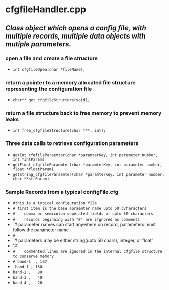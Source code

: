 # cfgfileHandler.cpp

## *Class object which opens a config file, with multiple records, multiple data objects with mutiple parameters.*

### open a file and create a file structure
- `int cfgfileOpen(char *fileName);`

### return a pointer to a memory allocated file structure representing the configuration file 
- `char** get_cfgfileStructure(void);`

### return a file structure back to free memory to prevent memory leaks
- `int free_cfgfileStructure(char ***, int);`

### Three data calls to retrieve configuration parameters
- `getInt_cfgfileParaemter(char *paramterKey, int parameter number, int *intParam)`
- `getFloat_cfgfileParaemter(char *paramterKey, int parameter number, float *floatParam)`
- `getString_cfgfileParaemter(char *paramterKey, int parameter number, char **strParam)`
 
### Sample Records from a typical configFile.cfg
- `#this is a typical configuration file`
- `# first item is the base apraemter name upto 50 cvharacters`
- `#    comma or semicolon seperated fields of upto 50 characters`
- `#    records beginning with "#" are ifgnored as comments`
- `#    parameter names can start anywhere on record, parameters must follow the parameter name
- `#`
- `#    parameters may be either string(upto 50 chars), integer, or float'
- '#`
- `#    commented lines are ignored in the internal cfgfile structure to conserve memory`
- `# band-1  , 167`
- ` band-1 ; 160`
- `band-2 ,   80`
- `band-3 ,   40`
- `band-4 ,   20`
